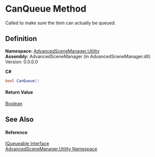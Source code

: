 # CanQueue Method


Called to make sure the item can actually be queued.



## Definition
**Namespace:** <a href="N_AdvancedSceneManager_Utility">AdvancedSceneManager.Utility</a>  
**Assembly:** AdvancedSceneManager (in AdvancedSceneManager.dll) Version: 0.0.0.0

**C#**
``` C#
bool CanQueue()
```



#### Return Value
<a href="https://learn.microsoft.com/dotnet/api/system.boolean" target="_blank" rel="noopener noreferrer">Boolean</a>

## See Also


#### Reference
<a href="T_AdvancedSceneManager_Utility_IQueueable">IQueueable Interface</a>  
<a href="N_AdvancedSceneManager_Utility">AdvancedSceneManager.Utility Namespace</a>  
